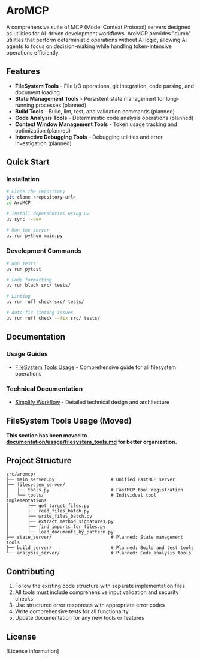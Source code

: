 # AroMCP

A comprehensive suite of MCP (Model Context Protocol) servers designed as utilities for AI-driven development workflows. AroMCP provides "dumb" utilities that perform deterministic operations without AI logic, allowing AI agents to focus on decision-making while handling token-intensive operations efficiently.

## Features

- **FileSystem Tools** - File I/O operations, git integration, code parsing, and document loading
- **State Management Tools** - Persistent state management for long-running processes (planned)
- **Build Tools** - Build, lint, test, and validation commands (planned)
- **Code Analysis Tools** - Deterministic code analysis operations (planned)
- **Context Window Management Tools** - Token usage tracking and optimization (planned)
- **Interactive Debugging Tools** - Debugging utilities and error investigation (planned)

## Quick Start

### Installation

```bash
# Clone the repository
git clone <repository-url>
cd AroMCP

# Install dependencies using uv
uv sync --dev

# Run the server
uv run python main.py
```

### Development Commands

```bash
# Run tests
uv run pytest

# Code formatting
uv run black src/ tests/

# Linting
uv run ruff check src/ tests/

# Auto-fix linting issues
uv run ruff check --fix src/ tests/
```

## Documentation

### Usage Guides
- [FileSystem Tools Usage](documentation/usage/filesystem_tools.md) - Comprehensive guide for all filesystem operations

### Technical Documentation
- [Simplify Workflow](documentation/simplify-workflow.md) - Detailed technical design and architecture

## FileSystem Tools Usage (Moved)

**This section has been moved to [documentation/usage/filesystem_tools.md](documentation/usage/filesystem_tools.md) for better organization.**

## Project Structure

```
src/aromcp/
├── main_server.py                     # Unified FastMCP server
├── filesystem_server/
│   ├── tools.py                       # FastMCP tool registration
│   └── tools/                         # Individual tool implementations
│       ├── get_target_files.py
│       ├── read_files_batch.py
│       ├── write_files_batch.py
│       ├── extract_method_signatures.py
│       ├── find_imports_for_files.py
│       └── load_documents_by_pattern.py
├── state_server/                      # Planned: State management tools
├── build_server/                      # Planned: Build and test tools
└── analysis_server/                   # Planned: Code analysis tools
```

## Contributing

1. Follow the existing code structure with separate implementation files
2. All tools must include comprehensive input validation and security checks
3. Use structured error responses with appropriate error codes
4. Write comprehensive tests for all functionality
5. Update documentation for any new tools or features

## License

[License information]
